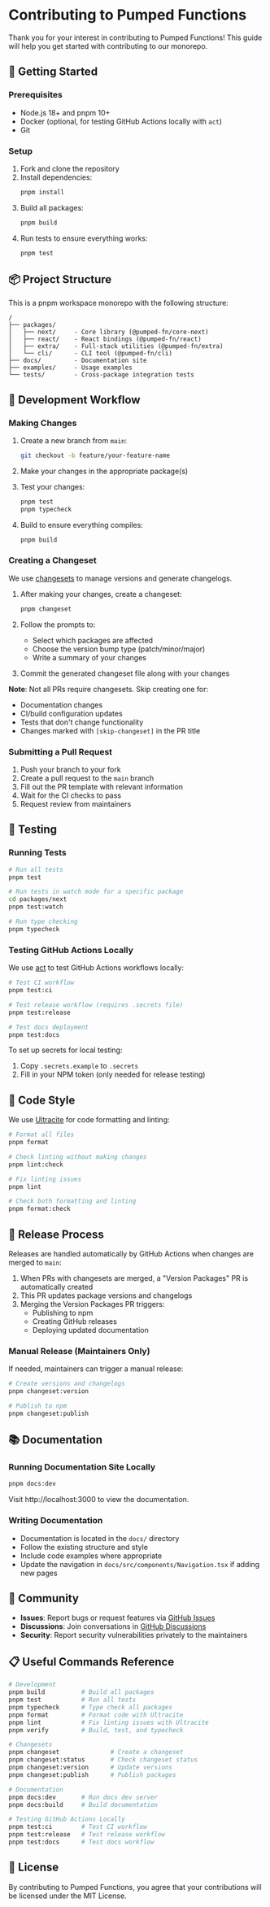 # Contributing to Pumped Functions

Thank you for your interest in contributing to Pumped Functions! This guide will help you get started with contributing to our monorepo.

## 🚀 Getting Started

### Prerequisites

- Node.js 18+ and pnpm 10+
- Docker (optional, for testing GitHub Actions locally with `act`)
- Git

### Setup

1. Fork and clone the repository
2. Install dependencies:
   ```bash
   pnpm install
   ```
3. Build all packages:
   ```bash
   pnpm build
   ```
4. Run tests to ensure everything works:
   ```bash
   pnpm test
   ```

## 📦 Project Structure

This is a pnpm workspace monorepo with the following structure:

```
/
├── packages/
│   ├── next/     - Core library (@pumped-fn/core-next)
│   ├── react/    - React bindings (@pumped-fn/react)
│   ├── extra/    - Full-stack utilities (@pumped-fn/extra)
│   └── cli/      - CLI tool (@pumped-fn/cli)
├── docs/         - Documentation site
├── examples/     - Usage examples
└── tests/        - Cross-package integration tests
```

## 🔄 Development Workflow

### Making Changes

1. Create a new branch from `main`:
   ```bash
   git checkout -b feature/your-feature-name
   ```

2. Make your changes in the appropriate package(s)

3. Test your changes:
   ```bash
   pnpm test
   pnpm typecheck
   ```

4. Build to ensure everything compiles:
   ```bash
   pnpm build
   ```

### Creating a Changeset

We use [changesets](https://github.com/changesets/changesets) to manage versions and generate changelogs.

1. After making your changes, create a changeset:
   ```bash
   pnpm changeset
   ```

2. Follow the prompts to:
   - Select which packages are affected
   - Choose the version bump type (patch/minor/major)
   - Write a summary of your changes

3. Commit the generated changeset file along with your changes

**Note**: Not all PRs require changesets. Skip creating one for:
- Documentation changes
- CI/build configuration updates
- Tests that don't change functionality
- Changes marked with `[skip-changeset]` in the PR title

### Submitting a Pull Request

1. Push your branch to your fork
2. Create a pull request to the `main` branch
3. Fill out the PR template with relevant information
4. Wait for the CI checks to pass
5. Request review from maintainers

## 🧪 Testing

### Running Tests

```bash
# Run all tests
pnpm test

# Run tests in watch mode for a specific package
cd packages/next
pnpm test:watch

# Run type checking
pnpm typecheck
```

### Testing GitHub Actions Locally

We use [act](https://github.com/nektos/act) to test GitHub Actions workflows locally:

```bash
# Test CI workflow
pnpm test:ci

# Test release workflow (requires .secrets file)
pnpm test:release

# Test docs deployment
pnpm test:docs
```

To set up secrets for local testing:
1. Copy `.secrets.example` to `.secrets`
2. Fill in your NPM token (only needed for release testing)

## 📝 Code Style

We use [Ultracite](https://github.com/ultracite/ultracite) for code formatting and linting:

```bash
# Format all files
pnpm format

# Check linting without making changes
pnpm lint:check

# Fix linting issues
pnpm lint

# Check both formatting and linting
pnpm format:check
```

## 🚀 Release Process

Releases are handled automatically by GitHub Actions when changes are merged to `main`:

1. When PRs with changesets are merged, a "Version Packages" PR is automatically created
2. This PR updates package versions and changelogs
3. Merging the Version Packages PR triggers:
   - Publishing to npm
   - Creating GitHub releases
   - Deploying updated documentation

### Manual Release (Maintainers Only)

If needed, maintainers can trigger a manual release:

```bash
# Create versions and changelogs
pnpm changeset:version

# Publish to npm
pnpm changeset:publish
```

## 📚 Documentation

### Running Documentation Site Locally

```bash
pnpm docs:dev
```

Visit http://localhost:3000 to view the documentation.

### Writing Documentation

- Documentation is located in the `docs/` directory
- Follow the existing structure and style
- Include code examples where appropriate
- Update the navigation in `docs/src/components/Navigation.tsx` if adding new pages

## 🤝 Community

- **Issues**: Report bugs or request features via [GitHub Issues](https://github.com/pumped-fn/pumped-fn/issues)
- **Discussions**: Join conversations in [GitHub Discussions](https://github.com/pumped-fn/pumped-fn/discussions)
- **Security**: Report security vulnerabilities privately to the maintainers

## 📋 Useful Commands Reference

```bash
# Development
pnpm build          # Build all packages
pnpm test           # Run all tests
pnpm typecheck      # Type check all packages
pnpm format         # Format code with Ultracite
pnpm lint           # Fix linting issues with Ultracite
pnpm verify         # Build, test, and typecheck

# Changesets
pnpm changeset              # Create a changeset
pnpm changeset:status       # Check changeset status
pnpm changeset:version      # Update versions
pnpm changeset:publish      # Publish packages

# Documentation
pnpm docs:dev       # Run docs dev server
pnpm docs:build     # Build documentation

# Testing GitHub Actions Locally
pnpm test:ci        # Test CI workflow
pnpm test:release   # Test release workflow
pnpm test:docs      # Test docs workflow
```

## 📄 License

By contributing to Pumped Functions, you agree that your contributions will be licensed under the MIT License.